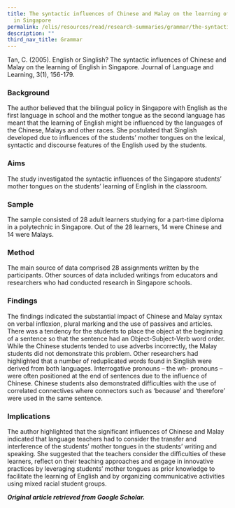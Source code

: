 ```yaml
---
title: The syntactic influences of Chinese and Malay on the learning of English
  in Singapore
permalink: /elis/resources/read/research-summaries/grammar/the-syntactic-influences-on-the-learning-of-english/
description: ""
third_nav_title: Grammar
---
```

Tan, C. (2005). English or Singlish? The syntactic influences of Chinese and Malay on the learning of English in Singapore. Journal of Language and Learning, 3(1), 156-179.

### Background

The author believed that the bilingual policy in Singapore with English as the first language in school and the mother tongue as the second language has meant that the learning of English might be influenced by the languages of the Chinese, Malays and other races. She postulated that Singlish developed due to influences of the students’ mother tongues on the lexical, syntactic and discourse features of the English used by the students.

### Aims

The study investigated the syntactic influences of the Singapore students’ mother tongues on the students’ learning of English in the classroom.

### Sample

The sample consisted of 28 adult learners studying for a part-time diploma in a polytechnic in Singapore. Out of the 28 learners, 14 were Chinese and 14 were Malays.

### Method

The main source of data comprised 28 assignments written by the participants. Other sources of data included writings from educators and researchers who had conducted research in Singapore schools.

### Findings

The findings indicated the substantial impact of Chinese and Malay syntax on verbal inflexion, plural marking and the use of passives and articles. There was a tendency for the students to place the object at the beginning of a sentence so that the sentence had an Object-Subject-Verb word order. While the Chinese students tended to use adverbs incorrectly, the Malay students did not demonstrate this problem. Other researchers had highlighted that a number of reduplicated words found in Singlish were derived from both languages. Interrogative pronouns – the wh- pronouns – were often positioned at the end of sentences due to the influence of Chinese. Chinese students also demonstrated difficulties with the use of correlated connectives where connectors such as ‘because’ and ‘therefore’ were used in the same sentence.

### Implications

The author highlighted that the significant influences of Chinese and Malay indicated that language teachers had to consider the transfer and interference of the students’ mother tongues in the students’ writing and speaking. She suggested that the teachers consider the difficulties of these learners, reflect on their teaching approaches and engage in innovative practices by leveraging students’ mother tongues as prior knowledge to facilitate the learning of English and by organizing communicative activities using mixed racial student groups.


_**Original article retrieved from Google Scholar.**_   